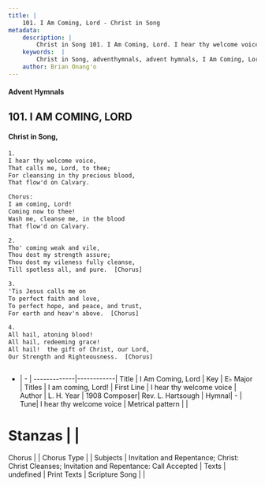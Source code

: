 ```yaml
---
title: |
    101. I Am Coming, Lord - Christ in Song
metadata:
    description: |
        Christ in Song 101. I Am Coming, Lord. I hear thy welcome voice, That calls me, Lord, to thee; For cleansing in thy precious blood, That flow'd on Calvary. Chorus: I am coming, Lord! Coming now to thee! Wash me, cleanse me, in the blood That flow'd on Calvary.
    keywords:  |
        Christ in Song, adventhymnals, advent hymnals, I Am Coming, Lord, I hear thy welcome voice. I am coming, Lord!
    author: Brian Onang'o
---
```


#### Advent Hymnals
## 101. I AM COMING, LORD
####  Christ in Song,

```txt
1.
I hear thy welcome voice,
That calls me, Lord, to thee;
For cleansing in thy precious blood,
That flow'd on Calvary.

Chorus:
I am coming, Lord!
Coming now to thee!
Wash me, cleanse me, in the blood
That flow'd on Calvary.

2.
Tho' coming weak and vile,
Thou dost my strength assure;
Thou dost my vileness fully cleanse,
Till spotless all, and pure.  [Chorus]

3.
'Tis Jesus calls me on
To perfect faith and love,
To perfect hope, and peace, and trust,
For earth and heav'n above.  [Chorus]

4.
All hail, atoning blood!
All hail, redeeming grace!
All hail!  the gift of Christ, our Lord,
Our Strength and Righteousness.  [Chorus]



```

- |   -  |
-------------|------------|
Title | I Am Coming, Lord |
Key | E♭ Major |
Titles | I am coming, Lord! |
First Line | I hear thy welcome voice |
Author | L. H.
Year | 1908
Composer| Rev. L. Hartsough |
Hymnal|  - |
Tune| I hear thy welcome voice |
Metrical pattern | |
# Stanzas |  |
Chorus |  |
Chorus Type |  |
Subjects | Invitation and Repentance; Christ: Christ Cleanses; Invitation and Repentance: Call Accepted |
Texts | undefined |
Print Texts | 
Scripture Song |  |
    
